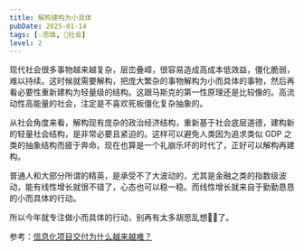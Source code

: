 ```yaml
---
title: 解构建构为小具体
pubDate: 2025-01-14
tags: [💡思维, 👫社会]
level: 2
---
```


现代社会很多事物越来越复杂，层峦叠嶂，很容易造成高成本低效益，僵化脆弱，难以持续。这时候就需要解构，把庞大繁杂的事物解构为小而具体的事物，然后再看必要性重新建构为轻量级的结构。这跟马斯克的第一性原理还是比较像的。高流动性高能量的社会，注定是不喜欢死板僵化复杂抽象的。

从社会角度来看，解构现有庞杂的政治经济结构，重新基于社会底层道德，建构新的轻量社会结构，是非常必要且紧迫的。这样可以避免人类因为追求类似 GDP 之类的抽象结构而疲于奔命。现在也算是一个礼崩乐坏的时代了，正好可以解构再建构。

普通人和大部分所谓的精英，是承受不了大波动的，尤其是金融之类的指数级波动，能有线性增长就很不错了，心态也可以稳一稳。而线性增长就来自于勤勤恳恳的小而具体的行动。

所以今年就专注做小而具体的行动，别再有太多胡思乱想😶‍🌫️了。

参考：[信息化项目交付为什么越来越难？](https://www.zhihu.com/question/7857010769/answer/73479488698)
